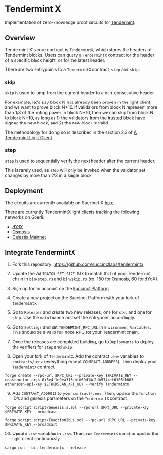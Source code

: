 # Tendermint X
Implementation of zero-knowledge proof circuits for [Tendermint](https://tendermint.com/).

## Overview
Tendermint X's core contract is `TendermintX`, which stores the headers of Tendermint blocks. Users can query a `TendermintX` contract for the header of a specific block height, or for the latest header.

There are two entrypoints to a `TendermintX` contract, `step` and `skip`.

### skip
`skip` is used to jump from the current header to a non-consecutive header. 

For example, let's say block N has already been proven in the light client, and we want to prove block N+10. If validators from block N represent more than 1/3 of the voting power in block N+10, then we can skip from block N to block N+10, as long as 1) the validators from the trusted block have signed the new block, and 2) the new block is valid.

The methodology for doing so is described in the section 2.3 of [A Tendermint Light Client](https://arxiv.org/pdf/2010.07031.pdf).

### step
`step` is used to sequentially verify the next header after the current header.

This is rarely used, as `step` will only be invoked when the validator set changes by more than 2/3 in a single block.

## Deployment
The circuits are currently available on Succinct X [here](https://platform.succinct.xyz/succinctlabs/tendermintx).

There are currently TendermintX light clients tracking the following networks on Goerli:
- [dYdX](https://goerli.etherscan.io/address/0x59eE2D9CFaC933c79Cc1D1d6767679636c0b539D#events)
- [Osmosis](https://goerli.etherscan.io/address/0xd4a723C4dd8a961ACcbC5a42f05862C63B32B701#events)
- [Celestia Mainnet](https://goerli.etherscan.io/address/0x0E9187150C3eEFcBce4E2a15aEC0136f45f4d6B2)

## Integrate TendermintX
1. Fork this repository: https://github.com/succinctlabs/tendermintx

2. Update the `VALIDATOR_SET_SIZE_MAX` to match that of your Tendermint chain in `bin/step.rs` and `bin/skip.rs` (ex. 150 for Osmosis, 60 for dYdX).

3. Sign up for an account on the [Succinct Platform](https://alpha.succinct.xyz/).

4. Create a new project on the Succinct Platform with your fork of `tendermintx`.

5. Go to `Releases` and create two new releases, one for `step` and one for `skip`. Use the `main` branch and set the entrypoint accordingly.

6. Go to `Settings` and set `TENDERMINT_RPC_URL` in `Environment Variables`. This should be a valid full node RPC for your Tendermint chain.

7. Once the releases are completed building, go to `Deployments` to deploy the verifiers for `step` and `skip`.

8. Open your fork of `TendermintX`. Add the contract `.env` variables to `contracts/.env` (everything except `CONTRACT_ADDRESS`). Then deploy your `TendermintX` contract.
```
forge create --rpc-url $RPC_URL --private-key $PRIVATE_KEY --constructor-args 0x6e4f1e9ea315ebfd69d18c2db974eef6105fb803 --etherscan-api-key $ETHERSCAN_API_KEY --verify TendermintX
```

9. Add `CONTRACT_ADDRESS` to your `contract/.env`. Then, update the function ID's and genesis parameters on the `TendermintX` contract.
```
forge script script/Genesis.s.sol --rpc-url $RPC_URL --private-key $PRIVATE_KEY --broadcast

forge script script/FunctionId.s.sol --rpc-url $RPC_URL --private-key $PRIVATE_KEY --broadcast
```

10. Update `.env` variables in `.env`. Then, run `TendermintX` script to update the light client continuously. 

```
cargo run --bin tendermintx --release
```
